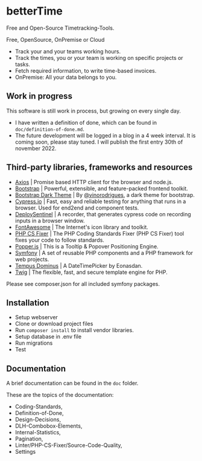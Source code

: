 # betterTime

Free and Open-Source Timetracking-Tools.

Free, OpenSource, OnPremise or Cloud

* Track your and your teams working hours.
* Track the times, you or your team is working on specific projects or tasks.
* Fetch required information, to write time-based invoices.
* OnPremise: All your data belongs to you.

## Work in progress

This software is still work in process, but growing on every single day.

* I have written a definition of done, which can be found in ```doc/definition-of-done.md```.
* The future development will be logged in a blog in a 4 week interval. It is coming soon, please stay tuned. I will publish the first entry 30th of november 2022. 

## Third-party libraries, frameworks and resources

* [Axios](https://github.com/axios/axios) | Promise based HTTP client for the browser and node.js.
* [Bootstrap](https://getbootstrap.com/) | Powerful, extensible, and feature-packed frontend toolkit.
* [Bootstrap Dark Theme](https://github.com/vinorodrigues/bootstrap-dark-5) | By [@vinorodrigues](https://github.com/vinorodrigues/), a dark theme for bootstrap.
* [Cypress.io](https://www.cypress.io/) | Fast, easy and reliable testing for anything that runs in a browser. Used for end2end and component tests.
* [DeploySentinel](https://www.deploysentinel.com/docs/recorder) | A recorder, that generates cypress code on recording inputs in a browser window.
* [FontAwesome](https://fontawesome.com/) | The Internet's icon library and toolkit.
* [PHP CS Fixer](https://github.com/PHP-CS-Fixer/PHP-CS-Fixer) | The PHP Coding Standards Fixer (PHP CS Fixer) tool fixes your code to follow standards.
* [Popper.js](https://popper.js.org/) | This is a Tooltip & Popover Positioning Engine.
* [Symfony](https://symfony.com/) | A set of reusable PHP components and a PHP framework for web projects.
* [Tempus Dominus](https://getdatepicker.com/) | A DateTimePicker by Eonasdan.
* [Twig](https://twig.symfony.com/) |  The flexible, fast, and secure template engine for PHP.

Please see composer.json for all included symfony packages.

## Installation

* Setup webserver
* Clone or download project files
* Run ```composer install``` to install vendor libraries.
* Setup database in .env file
* Run migrations
* Test

## Documentation

A brief documentation can be found in the ```doc``` folder.

These are the topics of the documentation:

* Coding-Standards,
* Definition-of-Done,
* Design-Decisions,
* DLH-Combobox-Elements,
* Internal-Statistics,
* Pagination,
* Linter/PHP-CS-Fixer/Source-Code-Quality,
* Settings
